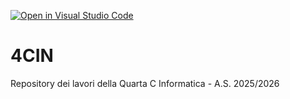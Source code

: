 [![Open in Visual Studio Code](https://classroom.github.com/assets/open-in-vscode-2e0aaae1b6195c2367325f4f02e2d04e9abb55f0b24a779b69b11b9e10269abc.svg)](https://classroom.github.com/online_ide?assignment_repo_id=21266607&assignment_repo_type=AssignmentRepo)
# 4CIN
Repository dei lavori della Quarta C Informatica - A.S. 2025/2026

